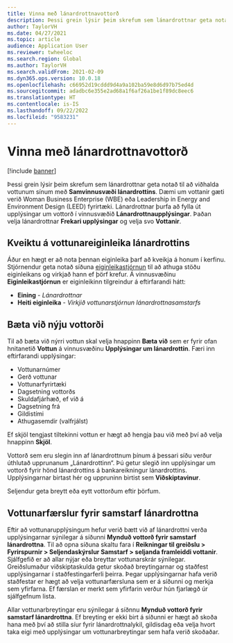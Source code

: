 ```yaml
---
title: Vinna með lánardrottnavottorð
description: Þessi grein lýsir þeim skrefum sem lánardrottnar geta notað til að viðhalda vottunum sínum með samvinnusvæði lánardrottins.
author: TaylorVH
ms.date: 04/27/2021
ms.topic: article
audience: Application User
ms.reviewer: twheeloc
ms.search.region: Global
ms.author: TaylorVH
ms.search.validFrom: 2021-02-09
ms.dyn365.ops.version: 10.0.18
ms.openlocfilehash: c66952d19cddd9d4a9a102ba59e8d6d97b75ed4d
ms.sourcegitcommit: adadbc6e355e2ad68a1f6af26a1be1f89dc8eec6
ms.translationtype: HT
ms.contentlocale: is-IS
ms.lasthandoff: 09/22/2022
ms.locfileid: "9583231"
---
```

# <a name="maintain-vendor-certification"></a>Vinna með lánardrottnavottorð

[!include [banner](../includes/banner.md)]

Þessi grein lýsir þeim skrefum sem lánardrottnar geta notað til að viðhalda vottunum sínum með **Samvinnusvæði lánardrottins**. Dæmi um vottanir gæti verið Woman Business Enterprise (WBE) eða Leadership in Energy and Environment Design (LEED) fyrirtæki. Lánardrottnar þurfa að fylla út upplýsingar um vottorð í vinnusvæðið **Lánardrottnaupplýsingar**. Þaðan velja lánardrottnar **Frekari upplýsingar** og velja svo **Vottanir**.

## <a name="turn-on-the-vendor-certification-feature"></a>Kveiktu á vottunareiginleika lánardrottins

Áður en hægt er að nota þennan eiginleika þarf að kveikja á honum í kerfinu. Stjórnendur geta notað síðuna [eiginleikastjórnun](../../fin-ops-core/fin-ops/get-started/feature-management/feature-management-overview.md) til að athuga stöðu eiginleikans og virkjað hann ef þörf krefur. Á vinnusvæðinu **Eiginleikastjórnun** er eiginleikinn tilgreindur á eftirfarandi hátt:

- **Eining** - *Lánardrottnar*
- **Heiti eiginleika** - *Virkjið vottunarstjórnun lánardrottnasamstarfs*

## <a name="add-a-new-certification"></a>Bæta við nýju vottorði

Til að bæta við nýrri vottun skal velja hnappinn **Bæta við** sem er fyrir ofan hnitanetið **Vottun** á vinnusvæðinu **Upplýsingar um lánardrottin**. Færi inn eftirfarandi upplýsingar:

- Vottunarnúmer
- Gerð vottunar
- Vottunarfyrirtæki
- Dagsetning vottorðs
- Skuldafjárhæð, ef við á
- Dagsetning frá
- Gildistími
- Athugasemdir (valfrjálst)

Ef skjöl tengjast tiltekinni vottun er hægt að hengja þau við með því að velja hnappinn **Skjöl**.

Vottorð sem eru slegin inn af lánardrottnum þínum á þessari síðu verður úthlutað upprunanum „Lánardrottinn“. Þú getur slegið inn upplýsingar um vottorð fyrir hönd lánardrottins á bankareikningur lánardrottins. Upplýsingarnar birtast hér og uppruninn birtist sem **Viðskiptavinur**.

Seljendur geta breytt eða eytt vottorðum eftir þörfum.

## <a name="vendor-collaboration-generated-certification-records"></a>Vottunarfærslur fyrir samstarf lánardrottna

Eftir að vottunarupplýsingum hefur verið bætt við af lánardrottni verða upplýsingarnar sýnilegar á síðunni **Mynduð vottorð fyrir samstarf lánardrottna**. Til að opna síðuna skaltu fara í **Reikningar til greiðslu > Fyrirspurnir > Seljendaskýrslur Samstarf > seljanda framleiddi vottanir**. Sjálfgefið er að allar nýjar eða breyttar vottunarskrár sýnilegar. Greiðslumaður viðskiptaskulda getur skoðað breytingarnar og staðfest upplýsingarnar í staðfestingarferli þeirra. Þegar upplýsingarnar hafa verið staðfestar er hægt að velja vottunarfærsluna sem er á síðunni og merkja sem yfirfarna. Ef færslan er merkt sem yfirfarin verður hún fjarlægð úr sjálfgefnum lista.

Allar vottunarbreytingar eru sýnilegar á síðnnu **Mynduð vottorð fyrir samstarf lánardrottna**. Ef breyting er ekki birt á síðunni er hægt að skoða hana með því að stilla síur fyrir lánardrottnalykil, gildisdag eða velja hvort taka eigi með upplýsingar um vottunarbreytingar sem hafa verið skoðaðar.

